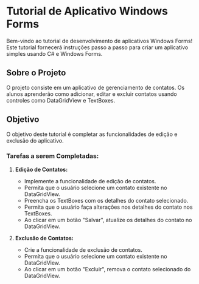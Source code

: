 # Tutorial de Aplicativo Windows Forms

Bem-vindo ao tutorial de desenvolvimento de aplicativos Windows Forms! Este tutorial fornecerá instruções passo a passo para criar um aplicativo simples usando C# e Windows Forms.

## Sobre o Projeto

O projeto consiste em um aplicativo de gerenciamento de contatos. Os alunos aprenderão como adicionar, editar e excluir contatos usando controles como DataGridView e TextBoxes.

## Objetivo

O objetivo deste tutorial é completar as funcionalidades de edição e exclusão do aplicativo.

### Tarefas a serem Completadas:

1. **Edição de Contatos:**
   - Implemente a funcionalidade de edição de contatos.
   - Permita que o usuário selecione um contato existente no DataGridView.
   - Preencha os TextBoxes com os detalhes do contato selecionado.
   - Permita que o usuário faça alterações nos detalhes do contato nos TextBoxes.
   - Ao clicar em um botão "Salvar", atualize os detalhes do contato no DataGridView.

2. **Exclusão de Contatos:**
   - Crie a funcionalidade de exclusão de contatos.
   - Permita que o usuário selecione um contato existente no DataGridView.
   - Ao clicar em um botão "Excluir", remova o contato selecionado do DataGridView.
